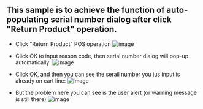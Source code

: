 
## This sample is to achieve the function of auto-populating serial number dialog after click "Return Product" operation.
- Click "Return Product" POS  operation
![image](https://user-images.githubusercontent.com/14832260/224613140-3e188efc-eb8a-42bc-97da-5a3e3509a8b4.png)
- Click OK to input reason code, then serial number dialog will pop-up automatically:
![image](https://user-images.githubusercontent.com/14832260/224613382-c15a3552-616f-40d1-a5b9-73b235ec8a32.png)
- Click OK, and then you can see the serail number you jus input is already on cart line:
![image](https://user-images.githubusercontent.com/14832260/224613559-9803528e-591f-4d19-be03-b13480bb350c.png)

- But the problem here you can see is the user alert (or warning message is still there)
![image](https://user-images.githubusercontent.com/14832260/224613660-10030b9e-67af-4917-8153-f4c962cb3ac2.png)
